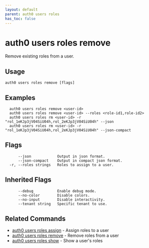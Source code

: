 ```yaml
---
layout: default
parent: auth0 users roles
has_toc: false
---
```

# auth0 users roles remove

Remove existing roles from a user.

## Usage
```
auth0 users roles remove [flags]
```

## Examples

```
  auth0 users roles remove <user-id>
  auth0 users roles remove <user-id> --roles <role-id1,role-id2>
  auth0 users roles rm <user-id> -r "rol_1eKJp3jV04SiU04h,rol_2eKJp3jV04SiU04h" --json
  auth0 users roles rm <user-id> -r "rol_1eKJp3jV04SiU04h,rol_2eKJp3jV04SiU04h" --json-compact
```


## Flags

```
      --json            Output in json format.
      --json-compact    Output in compact json format.
  -r, --roles strings   Roles to assign to a user.
```


## Inherited Flags

```
      --debug           Enable debug mode.
      --no-color        Disable colors.
      --no-input        Disable interactivity.
      --tenant string   Specific tenant to use.
```


## Related Commands

- [auth0 users roles assign](auth0_users_roles_assign.md) - Assign roles to a user
- [auth0 users roles remove](auth0_users_roles_remove.md) - Remove roles from a user
- [auth0 users roles show](auth0_users_roles_show.md) - Show a user's roles


